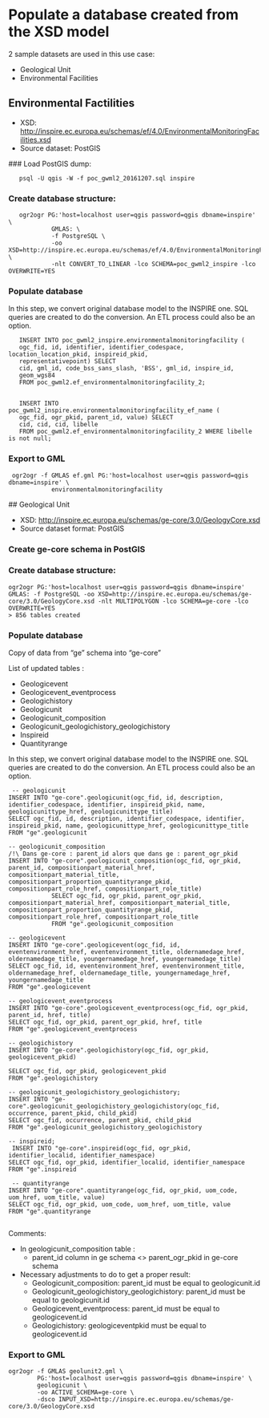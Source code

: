 # Populate a database created from the XSD model


2 sample datasets are used in this use case:
* Geological Unit
* Environmental Facilities

## Environmental Factilities

* XSD: http://inspire.ec.europa.eu/schemas/ef/4.0/EnvironmentalMonitoringFacilities.xsd
* Source dataset: PostGIS


### Load PostGIS dump:

```
   psql -U qgis -W -f poc_gwml2_20161207.sql inspire
```

### Create database structure:

```
   ogr2ogr PG:'host=localhost user=qgis password=qgis dbname=inspire' \
            GMLAS: \  
            -f PostgreSQL \
            -oo XSD=http://inspire.ec.europa.eu/schemas/ef/4.0/EnvironmentalMonitoringFacilities.xsd \
            -nlt CONVERT_TO_LINEAR -lco SCHEMA=poc_gwml2_inspire -lco OVERWRITE=YES
```

### Populate database

In this step, we convert original database model to the INSPIRE one.
SQL queries are created to do the conversion. An ETL process could
also be an option.


```
   INSERT INTO poc_gwml2_inspire.environmentalmonitoringfacility (
   ogc_fid, id, identifier, identifier_codespace, location_location_pkid, inspireid_pkid,
   representativepoint) SELECT
   cid, gml_id, code_bss_sans_slash, 'BSS', gml_id, inspire_id,
   geom_wgs84
   FROM poc_gwml2.ef_environmentalmonitoringfacility_2;


   INSERT INTO poc_gwml2_inspire.environmentalmonitoringfacility_ef_name (
   ogc_fid, ogr_pkid, parent_id, value) SELECT
   cid, cid, cid, libelle
   FROM poc_gwml2.ef_environmentalmonitoringfacility_2 WHERE libelle is not null;

```

### Export to GML


```
 ogr2ogr -f GMLAS ef.gml PG:'host=localhost user=qgis password=qgis dbname=inspire' \
            environmentalmonitoringfacility
 ```

## Geological Unit

* XSD: http://inspire.ec.europa.eu/schemas/ge-core/3.0/GeologyCore.xsd
* Source dataset format: PostGIS


### Create ge-core schema in PostGIS

### Create database structure:

```
ogr2ogr PG:'host=localhost user=qgis password=qgis dbname=inspire' GMLAS: -f PostgreSQL -oo XSD=http://inspire.ec.europa.eu/schemas/ge-core/3.0/GeologyCore.xsd -nlt MULTIPOLYGON -lco SCHEMA=ge-core -lco OVERWRITE=YES
> 856 tables created

```


### Populate database

Copy of data from “ge” schema into “ge-core”

List of updated tables :
* Geologicevent
* Geologicevent_eventprocess
* Geologichistory
* Geologicunit
* Geologicunit_composition
* Geologicunit_geologichistory_geologichistory
* Inspireid
* Quantityrange



In this step, we convert original database model to the INSPIRE one.
SQL queries are created to do the conversion. An ETL process could
also be an option.


```
 -- geologicunit
INSERT INTO "ge-core".geologicunit(ogc_fid, id, description, identifier_codespace, identifier, inspireid_pkid, name, geologicunittype_href, geologicunittype_title)
SELECT ogc_fid, id, description, identifier_codespace, identifier, inspireid_pkid, name, geologicunittype_href, geologicunittype_title FROM "ge".geologicunit

-- geologicunit_composition
/!\ Dans ge-core : parent_id alors que dans ge : parent_ogr_pkid
INSERT INTO "ge-core".geologicunit_composition(ogc_fid, ogr_pkid, parent_id, compositionpart_material_href, compositionpart_material_title, compositionpart_proportion_quantityrange_pkid, compositionpart_role_href, compositionpart_role_title)
	       	SELECT ogc_fid, ogr_pkid, parent_ogr_pkid, compositionpart_material_href, compositionpart_material_title, compositionpart_proportion_quantityrange_pkid, compositionpart_role_href, compositionpart_role_title
           	FROM "ge".geologicunit_composition

-- geologicevent
INSERT INTO "ge-core".geologicevent(ogc_fid, id, eventenvironment_href, eventenvironment_title, oldernamedage_href, oldernamedage_title, youngernamedage_href, youngernamedage_title)
SELECT ogc_fid, id, eventenvironment_href, eventenvironment_title, oldernamedage_href, oldernamedage_title, youngernamedage_href, youngernamedage_title
FROM "ge".geologicevent

-- geologicevent_eventprocess
INSERT INTO "ge-core".geologicevent_eventprocess(ogc_fid, ogr_pkid, parent_id, href, title)
SELECT ogc_fid, ogr_pkid, parent_ogr_pkid, href, title
FROM "ge".geologicevent_eventprocess

-- geologichistory
INSERT INTO "ge-core".geologichistory(ogc_fid, ogr_pkid, geologicevent_pkid)

SELECT ogc_fid, ogr_pkid, geologicevent_pkid
FROM "ge".geologichistory

-- geologicunit_geologichistory_geologichistory;
INSERT INTO "ge-core".geologicunit_geologichistory_geologichistory(ogc_fid, occurrence, parent_pkid, child_pkid)
SELECT ogc_fid, occurrence, parent_pkid, child_pkid
FROM "ge".geologicunit_geologichistory_geologichistory

-- inspireid;
 INSERT INTO "ge-core".inspireid(ogc_fid, ogr_pkid, identifier_localid, identifier_namespace)
SELECT ogc_fid, ogr_pkid, identifier_localid, identifier_namespace
FROM "ge".inspireid

 -- quantityrange
INSERT INTO "ge-core".quantityrange(ogc_fid, ogr_pkid, uom_code, uom_href, uom_title, value)
SELECT ogc_fid, ogr_pkid, uom_code, uom_href, uom_title, value
FROM "ge".quantityrange


```


Comments:
* In geologicunit_composition table :
  * parent_id column in ge schema <> parent_ogr_pkid in ge-core schema
* Necessary adjustments to do to get a proper result:
  * Geologicunit_composition: parent_id must be equal to geologicunit.id
  * Geologicunit_geologichistory_geologichistory: parent_id must be equal to geologicunit.id
  * Geologicevent_eventprocess: parent_id must be equal to geologicevent.id
  * Geologichistory: geologiceventpkid must be equal to geologicevent.id


### Export to GML


```
ogr2ogr -f GMLAS geolunit2.gml \
        PG:'host=localhost user=qgis password=qgis dbname=inspire' \
        geologicunit \
        -oo ACTIVE_SCHEMA=ge-core \
        -dsco INPUT_XSD=http://inspire.ec.europa.eu/schemas/ge-core/3.0/GeologyCore.xsd

```
